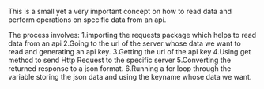 This is a small yet a very important concept on how to read data and perform operations on specific data from an api.

The process involves:
1.importing the requests package which helps to read data from an api
2.Going to the url of the server whose data we want to read and generating an api key.
3.Getting the url of the api key
4.Using get method to send Http Request to the specific server
5.Converting the returned response to a json format.
6.Running a for loop through the variable storing the json data and using the keyname whose data we want.
